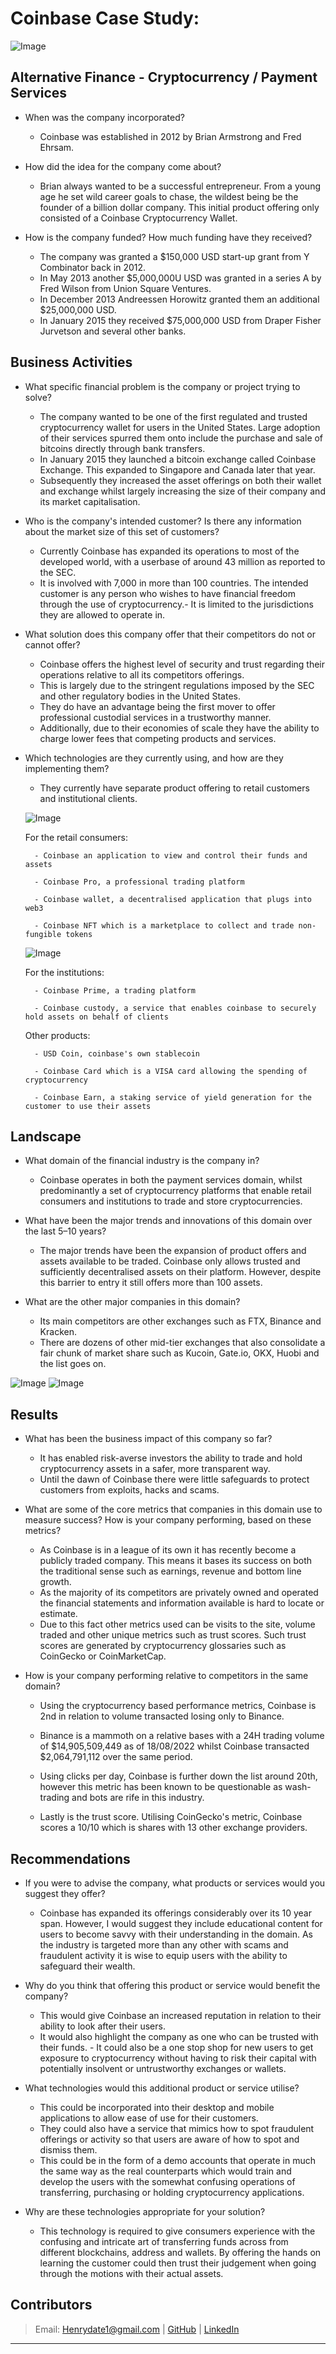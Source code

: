 # Coinbase Case Study:

![Image](coinbase.jpg)

## Alternative Finance - Cryptocurrency / Payment Services

* When was the company incorporated?

    -   Coinbase was established in 2012 by Brian Armstrong and Fred Ehrsam.

* How did the idea for the company come about?

    -   Brian always wanted to be a successful entrepreneur. From a young age he set wild career goals to chase, the wildest being be the founder of a billion dollar company. This initial product offering only consisted of a Coinbase Cryptocurrency Wallet.

* How is the company funded? How much funding have they received?

    -   The company was granted a $150,000 USD start-up grant from Y Combinator back in 2012. 
    -   In May 2013 another $5,000,000U USD was granted in a series A by Fred Wilson from Union Square Ventures. 
    -   In December 2013 Andreessen Horowitz granted them an additional $25,000,000 USD.
    -   In January 2015 they received $75,000,000 USD from Draper Fisher Jurvetson and several other banks.

## Business Activities

* What specific financial problem is the company or project trying to solve?

    -   The company wanted to be one of the first regulated and trusted cryptocurrency wallet for users in the United States. Large adoption of their services spurred them onto include the purchase and sale of bitcoins directly through bank transfers.
    -   In January 2015 they launched a bitcoin exchange called Coinbase Exchange. This expanded to Singapore and Canada later that year.
    -   Subsequently they increased the asset offerings on both their wallet and exchange whilst largely increasing the size of their company and its market capitalisation. 

* Who is the company's intended customer?  Is there any information about the market size of this set of customers?

    -   Currently Coinbase has expanded its operations to most of the developed world, with a userbase of around 43 million as reported to the SEC.
    -   It is involved with 7,000 in more than 100 countries. The intended customer is any person who wishes to have financial freedom through the use of cryptocurrency.-  It is limited to the jurisdictions they are allowed to operate in.

* What solution does this company offer that their competitors do not or cannot offer? 

    -   Coinbase offers the highest level of security and trust regarding their operations relative to all its competitors offerings. 
    -   This is largely due to the stringent regulations imposed by the SEC and other regulatory bodies in the United States. 
    -   They do have an advantage being the first mover to offer professional custodial services in a trustworthy manner. 
    -   Additionally, due to their economies of scale they have the ability to charge lower fees that competing products and services. 

* Which technologies are they currently using, and how are they implementing them? 

    -   They currently have separate product offering to retail customers and institutional clients.

   


    ![Image](coinbasewallet.png)


    For the retail consumers:

        - Coinbase an application to view and control their funds and assets

        - Coinbase Pro, a professional trading platform

        - Coinbase wallet, a decentralised application that plugs into web3

        - Coinbase NFT which is a marketplace to collect and trade non-fungible tokens


    ![Image](coinbasepro.png)


    For the institutions:

        - Coinbase Prime, a trading platform

        - Coinbase custody, a service that enables coinbase to securely hold assets on behalf of clients

    Other products:

        - USD Coin, coinbase's own stablecoin

        - Coinbase Card which is a VISA card allowing the spending of cryptocurrency

        - Coinbase Earn, a staking service of yield generation for the customer to use their assets 

## Landscape

* What domain of the financial industry is the company in?

    -   Coinbase operates in both the payment services domain, whilst predominantly a set of cryptocurrency platforms that enable retail consumers and institutions to trade and store cryptocurrencies.

* What have been the major trends and innovations of this domain over the last 5–10 years?

    -   The major trends have been the expansion of product offers and assets available to be traded. Coinbase only allows trusted and sufficiently decentralised assets on their platform. However, despite this barrier to entry it still offers more than 100 assets.

* What are the other major companies in this domain?

    -   Its main competitors are other exchanges such as FTX, Binance and Kracken. 
    -   There are dozens of other mid-tier exchanges that also consolidate a fair chunk of market share such as Kucoin, Gate.io, OKX, Huobi and the list goes on.

![Image](ftx1.jpg)   ![Image](binance1.jpg)

## Results

* What has been the business impact of this company so far?

    -   It has enabled risk-averse investors the ability to trade and hold cryptocurrency assets in a safer, more transparent way. 
    -   Until the dawn of Coinbase there were little safeguards to protect customers from exploits, hacks and scams. 

* What are some of the core metrics that companies in this domain use to measure success? How is your company performing, based on these metrics?

    -   As Coinbase is in a league of its own it has recently become a publicly traded company. This means it bases its success on both the traditional sense such as earnings, revenue and bottom line growth.
    -   As the majority of its competitors are privately owned and operated the financial statements and information available is hard to locate or estimate. 
    -    Due to this fact other metrics used can be visits to the site, volume traded and other unique metrics such as trust scores. Such trust scores are generated by cryptocurrency glossaries such as CoinGecko or CoinMarketCap.

* How is your company performing relative to competitors in the same domain?

    -   Using the cryptocurrency based performance metrics, Coinbase is 2nd in relation to volume transacted losing only to Binance. 
    -   Binance is a mammoth on a relative bases with a 24H trading volume of $14,905,509,449 as of 18/08/2022 whilst Coinbase transacted $2,064,791,112 over the same period.

    -   Using clicks per day, Coinbase is further down the list around 20th, however this metric has been known to be questionable as wash-trading and bots are rife in this industry. 
    
    -   Lastly is the trust score. Utilising CoinGecko's metric, Coinbase scores a 10/10  which is shares with 13 other exchange providers. 

## Recommendations

* If you were to advise the company, what products or services would you suggest they offer? 

    -   Coinbase has expanded its offerings considerably over its 10 year span.
    However, I would suggest they include educational content for users to become savvy with their understanding in the domain. As the industry is targeted more than any other with scams and fraudulent activity it is wise to equip users with the ability to safeguard their wealth. 

* Why do you think that offering this product or service would benefit the company?

    -   This would give Coinbase an increased reputation in relation to their ability to look after their users. 
    -   It would also highlight the company as one who can be trusted with their funds. -   It could also be a one stop shop for new users to get exposure to cryptocurrency without having to risk their capital with potentially insolvent or untrustworthy exchanges or wallets.

* What technologies would this additional product or service utilise?

    -   This could be incorporated into their desktop and mobile applications to allow ease of use for their customers. 
    -   They could also have a service that mimics how to spot fraudulent offerings or activity so that users are aware of how to spot and dismiss them. 
    -   This could be in the form of a demo accounts that operate in much the same way as the real counterparts which would train and develop the users with the somewhat confusing operations of transferring, purchasing or holding cryptocurrency applications.

* Why are these technologies appropriate for your solution?

    -   This technology is required to give consumers experience with the confusing and intricate art of transferring funds across from different blockchains, address and wallets. By offering the hands on learning the customer could then trust their judgement when going through the motions with their actual assets. 

## Contributors
> Email: Henrydate1@gmail.com |
> [GitHub](https://github.com/henrydate) |
> [LinkedIn](https://www.linkedin.com/in/henry-date-9356351a4/)

---

